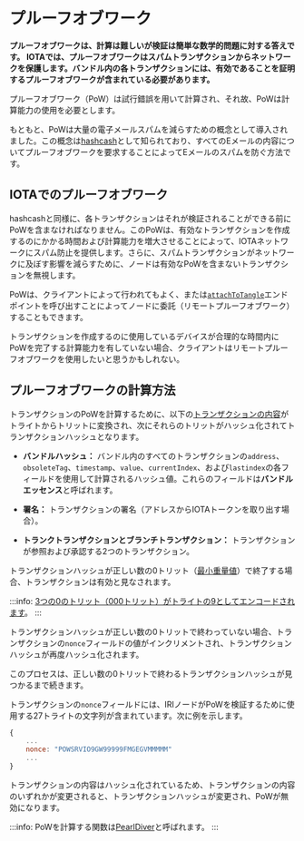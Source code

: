 # プルーフオブワーク
<!-- # Proof of work -->

**プルーフオブワークは、計算は難しいが検証は簡単な数学的問題に対する答えです。 IOTAでは、プルーフオブワークはスパムトランザクションからネットワークを保護します。バンドル内の各トランザクションには、有効であることを証明するプルーフオブワークが含まれている必要があります。**
<!-- **Proof of work is the answer to a mathematical problem that's difficult to calculate, but easy to verify. In IOTA, proof of work protects the network from spam transactions. Each transaction in a bundle must include a proof of work to be valid.** -->

プルーフオブワーク（PoW）は試行錯誤を用いて計算され、それ故、PoWは計算能力の使用を必要とします。
<!-- Proof of work (PoW) is calculated using trial and error, therefore it requires the use of computational power. -->

もともと、PoWは大量の電子メールスパムを減らすための概念として導入されました。この概念は[hashcash](https://en.wikipedia.org/wiki/Hashcash)として知られており、すべてのEメールの内容についてプルーフオブワークを要求することによってEメールのスパムを防ぐ方法です。
<!-- Originally, PoW was introduced as a concept to reduce large amounts of email spam. This concept is known as [hashcash](https://en.wikipedia.org/wiki/Hashcash), and is a method of preventing email spam by requiring a proof of work for the contents of every email. -->

## IOTAでのプルーフオブワーク
<!-- ## Proof of work in IOTA -->

hashcashと同様に、各トランザクションはそれが検証されることができる前にPoWを含まなければなりません。このPoWは、有効なトランザクションを作成するのにかかる時間および計算能力を増大させることによって、IOTAネットワークにスパム防止を提供します。さらに、スパムトランザクションがネットワークに及ぼす影響を減らすために、ノードは有効なPoWを含まないトランザクションを無視します。
<!-- Similar to hashcash, each transaction must include a PoW before it can be validated. This PoW provides spam protection for an IOTA network by increasing the time and computational power it takes to create a valid transaction. Furthermore, to reduce the effect that spam transactions have on the network, nodes ignore transactions that don't contain a valid PoW. -->

PoWは、クライアントによって行われてもよく、または[`attachToTangle`](root://iri/0.1/references/api-reference.md#attachToTangle)エンドポイントを呼び出すことによってノードに委託（リモートプルーフオブワーク）することもできます。
<!-- PoW can be done by clients or it can be outsourced to a node (known as remote proof of work) by calling the [`attachToTangle` endpoint](root://iri/0.1/references/api-reference.md#attachToTangle). -->

トランザクションを作成するのに使用しているデバイスが合理的な時間内にPoWを完了する計算能力を有していない場合、クライアントはリモートプルーフオブワークを使用したいと思うかもしれない。
<!-- Clients may want to use remote PoW if the device they're using to create transactions doesn't have the necessary computational power to calculate PoW in a reasonable amount of time. -->

## プルーフオブワークの計算方法
<!-- ## How proof of work is calculated -->

トランザクションのPoWを計算するために、以下の[トランザクションの内容](root://iota-basics/0.1/references/structure-of-a-transaction.md)がトライトからトリットに変換され、次にそれらのトリットがハッシュ化されてトランザクションハッシュとなります。
<!-- To calculate the PoW for a transaction, the following [contents of the transaction](root://iota-basics/0.1/references/structure-of-a-transaction.md) are converted from trytes to trits, then those trits are hashed to result in a transaction hash: -->

* **バンドルハッシュ：** バンドル内のすべてのトランザクションの`address`、`obsoleteTag`、`timestamp`、`value`、`currentIndex`、および`lastindex`の各フィールドを使用して計算されるハッシュ値。これらのフィールドは**バンドルエッセンス**と呼ばれます。
<!-- * **Bundle hash:** Hash that's calculated using the `address`, `obsoleteTag`, `timestamp`, `value`, `currentIndex`, and `lastindex` fields of all transactions in a bundle. These fields are called the **bundle essence**. -->
* **署名：** トランザクションの署名（アドレスからIOTAトークンを取り出す場合）。
<!-- * **Signature:** Signature of the transaction (if it withdraws IOTA tokens from an address) -->
* **トランクトランザクションとブランチトランザクション：** トランザクションが参照および承認する2つのトランザクション。
<!-- * **Trunk transaction and branch transaction:** Two transactions that the transaction references and approves -->

トランザクションハッシュが正しい数の0トリット（[最小重量値](root://iota-basics/0.1/concepts/minimum-weight-magnitude.md)）で終了する場合、トランザクションは有効と見なされます。
<!-- If the transaction hash ends in the correct number of 0 trits ([minimum weight magnitude](root://iota-basics/0.1/concepts/minimum-weight-magnitude.md)), it's considered valid. -->

:::info:
[3つの0のトリット（000トリット）がトライトの9としてエンコードされます](root://iota-basics/0.1/references/tryte-alphabet.md)。
:::
<!-- :::info: -->
<!-- [Three 0 trits are encoded to a 9 in trytes](root://iota-basics/0.1/references/tryte-alphabet.md). -->
<!-- ::: -->

トランザクションハッシュが正しい数の0トリットで終わっていない場合、トランザクションの`nonce`フィールドの値がインクリメントされ、トランザクションハッシュが再度ハッシュ化されます。
<!-- If the transaction hash doesn't end in the correct number of 0 trits, the value of the transaction's `nonce` field is incremented and the transaction hash is hashed again. -->

このプロセスは、正しい数の0トリットで終わるトランザクションハッシュが見つかるまで続きます。
<!-- This process continues until a transaction hash is found that ends in the correct number of 0 trits. -->

トランザクションの`nonce`フィールドには、IRIノードがPoWを検証するために使用する27トライトの文字列が含まれています。次に例を示します。
<!-- The `nonce` field of a transaction contains a string of 27 trytes that IRI nodes use to validate the PoW, for example: -->

```javascript
{
    ...
    nonce: "POWSRVIO9GW99999FMGEGVMMMMM"
    ...
}

```

トランザクションの内容はハッシュ化されているため、トランザクションの内容のいずれかが変更されると、トランザクションハッシュが変更され、PoWが無効になります。
<!-- Because the the contents of the transaction are hashed, if any of the contents change, the transaction hash will change and make the proof of work invalid. -->

:::info:
PoWを計算する関数は[PearlDiver](https://github.com/iotaledger/iri/blob/fcf2d105851ee891b093e2857592fa05258ec5be/src/main/java/com/iota/iri/crypto/PearlDiver.java)と呼ばれます。
:::
<!-- :::info: -->
<!-- The function that calculates PoW is called the [PearlDiver](https://github.com/iotaledger/iri/blob/fcf2d105851ee891b093e2857592fa05258ec5be/src/main/java/com/iota/iri/crypto/PearlDiver.java). -->
<!-- ::: -->
